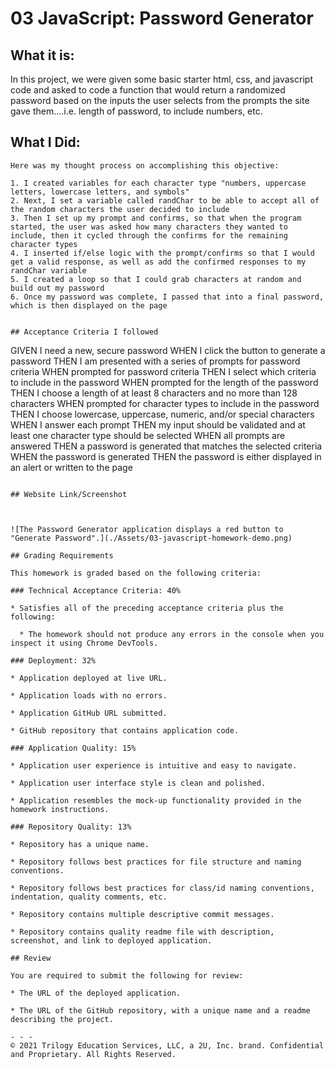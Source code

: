 # 03 JavaScript: Password Generator

## What it is:

In this project, we were given some basic starter html, css, and javascript code and asked to code a function that would return a randomized password based on the inputs the user selects from the prompts the site gave them....i.e. length of password, to include numbers, etc.

## What I Did:

```
Here was my thought process on accomplishing this objective:

1. I created variables for each character type "numbers, uppercase letters, lowercase letters, and symbols"
2. Next, I set a variable called randChar to be able to accept all of the random characters the user decided to include
3. Then I set up my prompt and confirms, so that when the program started, the user was asked how many characters they wanted to include, then it cycled through the confirms for the remaining character types
4. I inserted if/else logic with the prompt/confirms so that I would get a valid response, as well as add the confirmed responses to my randChar variable
5. I created a loop so that I could grab characters at random and build out my password
6. Once my password was complete, I passed that into a final password, which is then displayed on the page


## Acceptance Criteria I followed

```
GIVEN I need a new, secure password
WHEN I click the button to generate a password
THEN I am presented with a series of prompts for password criteria
WHEN prompted for password criteria
THEN I select which criteria to include in the password
WHEN prompted for the length of the password
THEN I choose a length of at least 8 characters and no more than 128 characters
WHEN prompted for character types to include in the password
THEN I choose lowercase, uppercase, numeric, and/or special characters
WHEN I answer each prompt
THEN my input should be validated and at least one character type should be selected
WHEN all prompts are answered
THEN a password is generated that matches the selected criteria
WHEN the password is generated
THEN the password is either displayed in an alert or written to the page
```

## Website Link/Screenshot



![The Password Generator application displays a red button to "Generate Password".](./Assets/03-javascript-homework-demo.png)

## Grading Requirements

This homework is graded based on the following criteria: 

### Technical Acceptance Criteria: 40%

* Satisfies all of the preceding acceptance criteria plus the following:

  * The homework should not produce any errors in the console when you inspect it using Chrome DevTools.

### Deployment: 32%

* Application deployed at live URL.

* Application loads with no errors.

* Application GitHub URL submitted.

* GitHub repository that contains application code.

### Application Quality: 15%

* Application user experience is intuitive and easy to navigate.

* Application user interface style is clean and polished.

* Application resembles the mock-up functionality provided in the homework instructions.

### Repository Quality: 13%

* Repository has a unique name.

* Repository follows best practices for file structure and naming conventions.

* Repository follows best practices for class/id naming conventions, indentation, quality comments, etc.

* Repository contains multiple descriptive commit messages.

* Repository contains quality readme file with description, screenshot, and link to deployed application.

## Review

You are required to submit the following for review:

* The URL of the deployed application.

* The URL of the GitHub repository, with a unique name and a readme describing the project.

- - -
© 2021 Trilogy Education Services, LLC, a 2U, Inc. brand. Confidential and Proprietary. All Rights Reserved.
